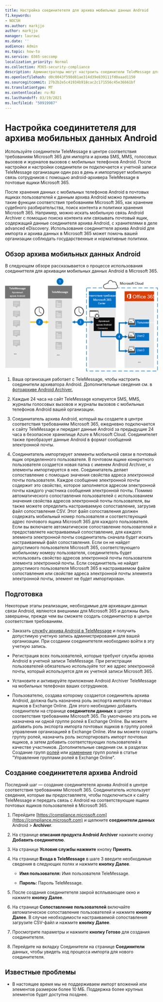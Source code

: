 ```yaml
---
title: Настройка соединитетеля для архива мобильных данных Android
f1.keywords:
- NOCSH
ms.author: markjjo
author: markjjo
manager: laurawi
ms.date: ''
audience: Admin
ms.topic: how-to
ms.service: O365-seccomp
localization_priority: Normal
ms.collection: M365-security-compliance
description: Администраторы могут настроить соединители TeleMessage для импорта и архива SMS, MMS и голосовых вызовов с мобильных телефонов Android. Это позволяет архивировать данные из сторонних источников данных в Microsoft 365, чтобы можно было использовать функции соответствия требованиям, такие как политики хранения, поиска контента и хранения для управления сторонними данными организации.
ms.openlocfilehash: d0c0043f598d81ae314d39e839111fd0aaad1150
ms.sourcegitcommit: 27b2b2e5c41934b918cac2c171556c45e36661bf
ms.translationtype: MT
ms.contentlocale: ru-RU
ms.lasthandoff: 03/19/2021
ms.locfileid: "50919987"
---
```

# <a name="set-up-a-connector-to-archive-android-mobile-data"></a>Настройка соединитетеля для архива мобильных данных Android

Используйте соединители TeleMessage в центре соответствия требованиям Microsoft 365 для импорта и архива SMS, MMS, голосовых вызовов и журналов вызовов с мобильных телефонов Android. После настройки и настройки соединители он подключается к учетной записи TeleMessage организации один раз в день и импортирует мобильную связь сотрудников с помощью android-архивера TeleMessage в почтовые ящики Microsoft 365.

После хранения данных с мобильных телефонов Android в почтовых ящиках пользователей к данным архива Android можно применить такие функции соответствия требованиям Microsoft 365, как хранение судебного разбирательства, поиск контента и политики хранения Microsoft 365. Например, можно искать мобильную связь Android Archiver с помощью поиска контента или связывать почтовый ящик, содержащий данные соединителя архива Android, с хранителями в деле advanced eDiscovery. Использование соединиттеля архива Android для импорта и архива данных в Microsoft 365 может помочь вашей организации соблюдать государственные и нормативные политики.

## <a name="overview-of-archiving-android-mobile-data"></a>Обзор архива мобильных данных Android

В следующем обзоре рассказывается о процессе использования соединиттеля для архивации мобильных данных Android в Microsoft 365.

![Рабочий процесс соединиттеля архива Android](../media/AndroidArchiverConnectorWorkflow.png)

1. Ваша организация работает с TeleMessage, чтобы настроить соединители архиватора Android. Дополнительные сведения см. в [фотоархиве Android Archiver.](https://www.telemessage.com/office365-activation-for-android-archiver/)

2. Каждые 24 часа на сайт TeleMessage копируется SMS, MMS, журналы голосовых вызовов и журналы вызовов с мобильных телефонов Android вашей организации.

3. Соединитатель архива Android, который вы создаете в центре соответствия требованиям Microsoft 365, ежедневно подключается к сайту TeleMessage и передает данные Android за предыдущие 24 часа в безопасное хранилище Azure в Microsoft Cloud. Соединителет также преобразует данные Android в формат сообщений электронной почты.

4. Соединитатель импортирует элементы мобильной связи в почтовый ящик определенного пользователя. В почтовом ящике конкретного пользователя создается новая папка с именем Android Archiver, и элементы импортируется в нее. Соединитатель делает сопоставление с помощью значения свойства адреса *электронной* почты пользователя. Каждое сообщение электронной почты содержит это свойство, которое заполняется адресом электронной почты каждого участника сообщения электронной почты. Помимо автоматического сопоставления пользователей с  использованием значения свойства адресов электронной почты пользователя, вы также можете определить настраиваемую сопоставление, загрузив файл сопоставления CSV. Этот файл сопоставления должен содержать мобильный номер пользователя и соответствующий адрес почтового ящика Microsoft 365 для каждого пользователя. Если вы включаете автоматическое сопоставление пользователей и предоставляете настраиваемый сопоставление, для каждого элемента электронной почты соединитатель сначала будет искать настраиваемый файл сопоставления. Если он не найдет допустимого пользователя Microsoft 365, соответствующего мобильному номеру пользователя, соединитетель будет использовать свойство адресов электронной почты пользователя элемента электронной почты. Если соединиттель не найдет допустимого пользователя Microsoft 365 в настраиваемом файле сопоставления или свойстве адреса электронной почты элемента электронной почты, элемент не будет импортирован. 

## <a name="before-you-begin"></a>Подготовка

Некоторые этапы реализации, необходимые для архивации данных связи Android, являются внешними для Microsoft 365 и должны быть завершены, прежде чем вы сможете создать соединитектор в центре соответствия требованиям.

- Заказать [службу архива Android в TeleMessage](https://www.telemessage.com/mobile-archiver/order-mobile-archiver-for-o365) и получить допустимую учетную запись администрирования для вашей организации. При создании соединитетеля необходимо войти в эту учетную запись.

- Регистрация всех пользователей, которые требуют службы архива Android в учетной записи TeleMessage. При регистрации пользователей обязательно используйте тот же адрес электронной почты, который используется для их учетной записи Microsoft 365.

- Установите и активируйте приложение Android Archiver TeleMessage на мобильных телефонах ваших сотрудников.

- Пользователю, создава которому создается соединитель архива Android, должна быть назначена роль экспорта импорта почтовых ящиков в Exchange Online. Для этого необходимо добавить соединители на странице **соединители данных** в центре соответствия требованиям Microsoft 365. По умолчанию эта роль не назначена ни одной группе ролей в Exchange Online. Вы можете добавить роль экспорта импорта почтовых ящиков в группу ролей управления организацией в Exchange Online. Или вы можете создать группу ролей, назначить роль экспортировать импорт почтовых ящиков, а затем добавить соответствующих пользователей в качестве участников. Дополнительные сведения см. в разделах Создание групп [ролей](/Exchange/permissions-exo/role-groups#create-role-groups) или [изменение](/Exchange/permissions-exo/role-groups#modify-role-groups) групп ролей в статье "Управление группами ролей в Exchange Online".

## <a name="create-an-android-archiver-connector"></a>Создание соединитетеля архива Android

Последний шаг — создание соединитетеля архива Android в центре соответствия требованиям Microsoft 365. Соединитатель использует сведения, которые вы предоставляете, чтобы подключиться к сайту TeleMessage и передать связь с Android на соответствующие ящики почтовых ящиков пользователей в Microsoft 365.

1. Перейдите [https://compliance.microsoft.com](https://compliance.microsoft.com) и щелкните **соединители данных** Android  >  **Archiver**.

2. На странице **описания продукта Android Archiver** нажмите кнопку **Добавить соединителю**.

3. На странице **Условия службы нажмите** кнопку **Принять**.

4. На странице **Входа в TeleMessage** в шаге 3 введите необходимые сведения в следующих полях и нажмите **кнопку Далее**.

   - **Имя пользователя:** Имя пользователя TeleMessage.

   - **Пароль:** Пароль TeleMessage.

5. После создания соединитетеля закрой всплывающее окно и нажмите **кнопку Далее**.

6. На странице **Сопоставление пользователей** включайте автоматическое сопоставление пользователей и нажмите **кнопку Далее**. В случае необходимости настраиваемой сопоставления загрузите CSV-файл и нажмите **кнопку Далее**.

7. Просмотрите параметры и нажмите **кнопку Готово** для создания соединитетеля.

8. Перейдите на вкладку Соединители на странице **Соединители** данных, чтобы увидеть ход процесса импорта для нового соединитетеля.

## <a name="known-issues"></a>Известные проблемы

- В настоящее время мы не поддерживаем импорт вложений или элементов размером более 10 МБ. Поддержка более крупных элементов будет доступна позднее.